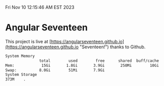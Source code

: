 Fri Nov 10 12:15:46 AM EST 2023

# Angular Seventeen


This project is live at [https://angularseventeen.github.io](https://angularseventeen.github.io "Seventeen!") thanks to Github.

```bash
System Memory
               total        used        free      shared  buff/cache   available
Mem:            15Gi       1.8Gi       3.9Gi       250Mi        10Gi        13Gi
Swap:          8.0Gi        51Mi       7.9Gi
System Storage
373M	.
```
